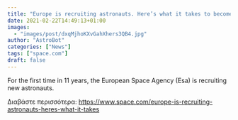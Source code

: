 ```yaml
---
title: "Europe is recruiting astronauts. Here’s what it takes to become one"
date: 2021-02-22T14:49:13+01:00
images:
  - "images/post/dxqMjhoKXvGahXhers3QB4.jpg"
author: "AstroBot"
categories: ["News"]
tags: ["space.com"]
draft: false
---
```


For the first time in 11 years, the European Space Agency (Esa) is recruiting new astronauts. 

Διαβάστε περισσότερα: https://www.space.com/europe-is-recruiting-astronauts-heres-what-it-takes
